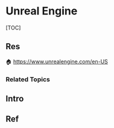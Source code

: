 # Unreal Engine

[TOC]



## Res
🏠 https://www.unrealengine.com/en-US


### Related Topics



## Intro



## Ref
